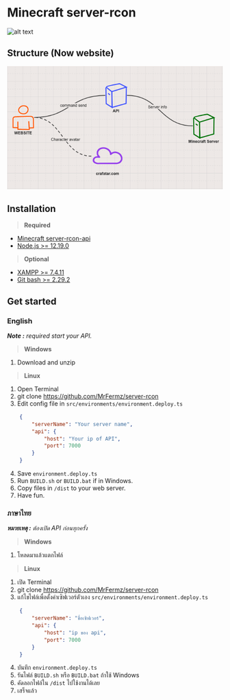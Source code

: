 # Minecraft server-rcon
![alt text](/src/assets/show1.gif)

## Structure (Now website)
![alt text](/src/assets/api-structure.png)

## Installation
>**Required**

- [Minecraft server-rcon-api](https://github.com/MrFermz/server-rcon-api)
- [Node.js >= 12.19.0](https://nodejs.org/en/download/)

>**Optional**

- [XAMPP >= 7.4.11](https://www.apachefriends.org/)
- [Git bash >= 2.29.2](https://git-scm.com/downloads)

## Get started
### English

_**Note :** required start your API._

>**Windows**
1. Download and unzip

>**Linux**
1. Open Terminal
2. git clone https://github.com/MrFermz/server-rcon
3. Edit config file in `src/environments/environment.deploy.ts`
``` json
    {
        "serverName": "Your server name",
        "api": {
            "host": "Your ip of API",
            "port": 7000
        }
    }
```
4. Save `environment.deploy.ts`
5. Run `BUILD.sh` or `BUILD.bat` if in Windows.
6. Copy files in `/dist` to your web server.
7. Have fun.

### ภาษาไทย
_**หมายเหตุ :** ต้องเปิด API ก่อนทุกครั้ง_

>**Windows**
1. โหลดมาแล้วแตกไฟล์

>**Linux**
1. เปิด Terminal
2. git clone https://github.com/MrFermz/server-rcon
3. แก้ไขไฟล์เพื่อตั้งค่าเซิฟเวอร์ตัวเอง `src/environments/environment.deploy.ts`
``` json
    {
        "serverName": "ชื่อเซิฟเวอร์",
        "api": {
            "host": "ip ของ api",
            "port": 7000
        }
    }
```
4. บันทึก `environment.deploy.ts`
5. รันไฟล์ `BUILD.sh` หรือ `BUILD.bat` ถ้าใช้ Windows
6. คัดลอกไฟล์ใน `/dist` ไปใช้งานได้เลย
7. เสร็จแล้ว
